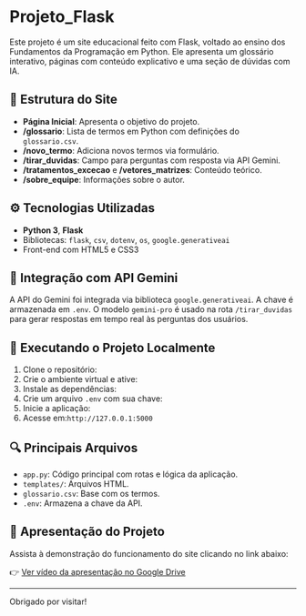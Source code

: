 # Projeto_Flask

Este projeto é um site educacional feito com Flask, voltado ao ensino dos Fundamentos da Programação em Python. Ele apresenta um glossário interativo, páginas com conteúdo explicativo e uma seção de dúvidas com IA.

## 📁 Estrutura do Site

- **Página Inicial**: Apresenta o objetivo do projeto.
- **/glossario**: Lista de termos em Python com definições do `glossario.csv`.
- **/novo_termo**: Adiciona novos termos via formulário.
- **/tirar_duvidas**: Campo para perguntas com resposta via API Gemini.
- **/tratamentos_excecao** e **/vetores_matrizes**: Conteúdo teórico.
- **/sobre_equipe**: Informações sobre o autor.

## ⚙️ Tecnologias Utilizadas

- **Python 3**, **Flask**
- Bibliotecas: `flask`, `csv`, `dotenv`, `os`, `google.generativeai`
- Front-end com HTML5 e CSS3

## 🤖 Integração com API Gemini

A API do Gemini foi integrada via biblioteca `google.generativeai`. A chave é armazenada em `.env`. O modelo `gemini-pro` é usado na rota `/tirar_duvidas` para gerar respostas em tempo real às perguntas dos usuários.

## 🚀 Executando o Projeto Localmente

1. Clone o repositório:
2. Crie o ambiente virtual e ative:
3. Instale as dependências:
4. Crie um arquivo `.env` com sua chave:
5. Inicie a aplicação:
6. Acesse em:`http://127.0.0.1:5000`

## 🔍 Principais Arquivos

- `app.py`: Código principal com rotas e lógica da aplicação.
- `templates/`: Arquivos HTML.
- `glossario.csv`: Base com os termos.
- `.env`: Armazena a chave da API.


## 🎥 Apresentação do Projeto

Assista à demonstração do funcionamento do site clicando no link abaixo:

👉 [Ver vídeo da apresentação no Google Drive]([https://drive.google.com/SEU-LINK-AQUI](https://drive.google.com/file/d/1iaTD81m8Q23x13XzcC6UgJcc2BoO6Wkd/view?usp=sharing))

---

Obrigado por visitar!


